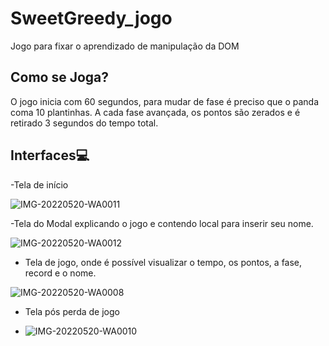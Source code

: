 # SweetGreedy_jogo
Jogo para fixar o aprendizado de manipulação da DOM

## Como se Joga?

O jogo inicia com 60 segundos, para mudar de fase é preciso que o panda coma 10 plantinhas. A cada fase avançada, os pontos são zerados e é retirado 3 segundos do tempo total.

## Interfaces💻

-Tela de início

![IMG-20220520-WA0011](https://user-images.githubusercontent.com/101207167/172226017-ae1c5e24-52ef-4a3f-8668-8e73388e4745.jpg)

-Tela do Modal explicando o jogo e contendo local para inserir seu nome.

![IMG-20220520-WA0012](https://user-images.githubusercontent.com/101207167/172226353-5fbaf26c-0ae1-4e12-9bb8-50bc5c1f07e3.jpg)

- Tela de jogo, onde é possível visualizar o tempo, os pontos, a fase, record e o nome.

![IMG-20220520-WA0008](https://user-images.githubusercontent.com/101207167/172226197-87f353ec-e6ad-4a21-ab09-b93a9bb128d0.jpg)

- Tela pós perda de jogo

- ![IMG-20220520-WA0010](https://user-images.githubusercontent.com/101207167/172226419-a71b0dab-5cbb-4acf-a28d-039655bbe7e2.jpg)
